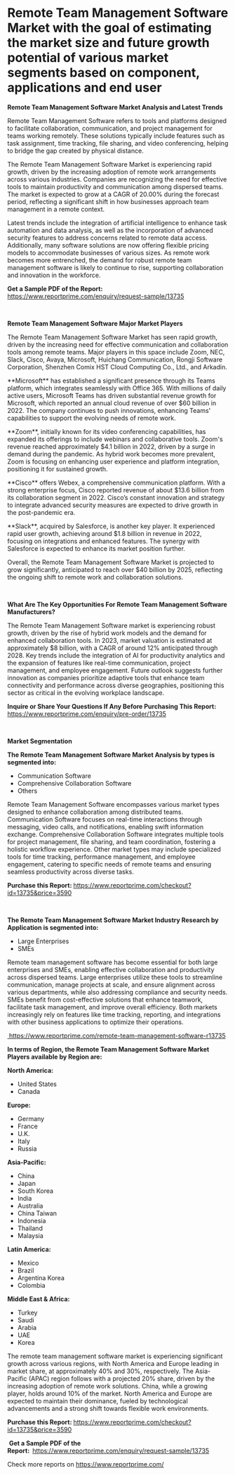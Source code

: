 <p><h1>Remote Team Management Software Market with the goal of estimating the market size and future growth potential of various market segments based on component, applications and end user</h1></p><p><strong>Remote Team Management Software Market Analysis and Latest Trends</strong></p>
<p><p>Remote Team Management Software refers to tools and platforms designed to facilitate collaboration, communication, and project management for teams working remotely. These solutions typically include features such as task assignment, time tracking, file sharing, and video conferencing, helping to bridge the gap created by physical distance.</p><p>The Remote Team Management Software Market is experiencing rapid growth, driven by the increasing adoption of remote work arrangements across various industries. Companies are recognizing the need for effective tools to maintain productivity and communication among dispersed teams. The market is expected to grow at a CAGR of 20.00% during the forecast period, reflecting a significant shift in how businesses approach team management in a remote context.</p><p>Latest trends include the integration of artificial intelligence to enhance task automation and data analysis, as well as the incorporation of advanced security features to address concerns related to remote data access. Additionally, many software solutions are now offering flexible pricing models to accommodate businesses of various sizes. As remote work becomes more entrenched, the demand for robust remote team management software is likely to continue to rise, supporting collaboration and innovation in the workforce.</p></p>
<p><strong>Get a Sample PDF of the Report:&nbsp;</strong> <a href="https://www.reportprime.com/enquiry/request-sample/13735?utm_campaign=3346&utm_medium=2&utm_source=Github&utm_content=ia&utm_term=20032025&utm_id=remote-team-management-software">https://www.reportprime.com/enquiry/request-sample/13735</a></p>
<p>&nbsp;</p>
<p><strong>Remote Team Management Software Major Market Players</strong></p>
<p><p>The Remote Team Management Software Market has seen rapid growth, driven by the increasing need for effective communication and collaboration tools among remote teams. Major players in this space include Zoom, NEC, Slack, Cisco, Avaya, Microsoft, Huichang Communication, Rongji Software Corporation, Shenzhen Comix HST Cloud Computing Co., Ltd., and Arkadin.</p><p>**Microsoft** has established a significant presence through its Teams platform, which integrates seamlessly with Office 365. With millions of daily active users, Microsoft Teams has driven substantial revenue growth for Microsoft, which reported an annual cloud revenue of over $60 billion in 2022. The company continues to push innovations, enhancing Teams' capabilities to support the evolving needs of remote work.</p><p>**Zoom**, initially known for its video conferencing capabilities, has expanded its offerings to include webinars and collaborative tools. Zoom's revenue reached approximately $4.1 billion in 2022, driven by a surge in demand during the pandemic. As hybrid work becomes more prevalent, Zoom is focusing on enhancing user experience and platform integration, positioning it for sustained growth.</p><p>**Cisco** offers Webex, a comprehensive communication platform. With a strong enterprise focus, Cisco reported revenue of about $13.6 billion from its collaboration segment in 2022. Cisco’s constant innovation and strategy to integrate advanced security measures are expected to drive growth in the post-pandemic era.</p><p>**Slack**, acquired by Salesforce, is another key player. It experienced rapid user growth, achieving around $1.8 billion in revenue in 2022, focusing on integrations and enhanced features. The synergy with Salesforce is expected to enhance its market position further.</p><p>Overall, the Remote Team Management Software Market is projected to grow significantly, anticipated to reach over $40 billion by 2025, reflecting the ongoing shift to remote work and collaboration solutions.</p></p>
<p>&nbsp;</p>
<p><strong>What Are The Key Opportunities For Remote Team Management Software Manufacturers?</strong></p>
<p><p>The Remote Team Management Software market is experiencing robust growth, driven by the rise of hybrid work models and the demand for enhanced collaboration tools. In 2023, market valuation is estimated at approximately $8 billion, with a CAGR of around 12% anticipated through 2028. Key trends include the integration of AI for productivity analytics and the expansion of features like real-time communication, project management, and employee engagement. Future outlook suggests further innovation as companies prioritize adaptive tools that enhance team connectivity and performance across diverse geographies, positioning this sector as critical in the evolving workplace landscape.</p></p>
<p><strong>Inquire or Share Your Questions If Any Before Purchasing This Report:</strong> <a href="https://www.reportprime.com/enquiry/pre-order/13735?utm_campaign=3346&utm_medium=2&utm_source=Github&utm_content=ia&utm_term=20032025&utm_id=remote-team-management-software">https://www.reportprime.com/enquiry/pre-order/13735</a></p>
<p>&nbsp;</p>
<p><strong>Market Segmentation</strong></p>
<p><strong>The Remote Team Management Software Market Analysis by types is segmented into:</strong></p>
<p><ul><li>Communication Software</li><li>Comprehensive Collaboration Software</li><li>Others</li></ul></p>
<p><p>Remote Team Management Software encompasses various market types designed to enhance collaboration among distributed teams. Communication Software focuses on real-time interactions through messaging, video calls, and notifications, enabling swift information exchange. Comprehensive Collaboration Software integrates multiple tools for project management, file sharing, and team coordination, fostering a holistic workflow experience. Other market types may include specialized tools for time tracking, performance management, and employee engagement, catering to specific needs of remote teams and ensuring seamless productivity across diverse tasks.</p></p>
<p><strong>Purchase this Report:&nbsp;</strong><a href="https://www.reportprime.com/checkout?id=13735&price=3590&utm_campaign=3346&utm_medium=2&utm_source=Github&utm_content=ia&utm_term=20032025&utm_id=remote-team-management-software">https://www.reportprime.com/checkout?id=13735&price=3590</a></p>
<p>&nbsp;</p>
<p><strong>The Remote Team Management Software Market Industry Research by Application is segmented into:</strong></p>
<p><ul><li>Large Enterprises</li><li>SMEs</li></ul></p>
<p><p>Remote team management software has become essential for both large enterprises and SMEs, enabling effective collaboration and productivity across dispersed teams. Large enterprises utilize these tools to streamline communication, manage projects at scale, and ensure alignment across various departments, while also addressing compliance and security needs. SMEs benefit from cost-effective solutions that enhance teamwork, facilitate task management, and improve overall efficiency. Both markets increasingly rely on features like time tracking, reporting, and integrations with other business applications to optimize their operations.</p></p>
<p><a href="https://www.reportprime.com/remote-team-management-software-r13735?utm_campaign=3346&utm_medium=2&utm_source=Github&utm_content=ia&utm_term=20032025&utm_id=remote-team-management-software">&nbsp;https://www.reportprime.com/remote-team-management-software-r13735</a></p>
<p><strong>In terms of Region, the Remote Team Management Software Market Players available by Region are:</strong></p>
<p>
    <p> <strong> North America: </strong>
        <ul>
            <li>United States</li>
            <li>Canada</li>
        </ul>
        </p> 
    <p> <strong> Europe: </strong>
        <ul>
            <li>Germany</li>
            <li>France</li>
            <li>U.K.</li>
            <li>Italy</li>
            <li>Russia</li>
        </ul>
        </p> 
    <p> <strong> Asia-Pacific: </strong>
        <ul>
            <li>China</li>
            <li>Japan</li>
            <li>South Korea</li>
            <li>India</li>
            <li>Australia</li>
            <li>China Taiwan</li>
            <li>Indonesia</li>
            <li>Thailand</li>
            <li>Malaysia</li>
        </ul>
        </p> 
    <p> <strong> Latin America: </strong>
        <ul>
            <li>Mexico</li>
            <li>Brazil</li>
            <li>Argentina Korea</li>
            <li>Colombia</li>
        </ul>
        </p> 
    <p> <strong> Middle East & Africa: </strong>
        <ul>
            <li>Turkey</li>
            <li>Saudi</li>
            <li>Arabia</li>
            <li>UAE</li>
            <li>Korea</li>
        </ul>
    </p>
    </p>
<p><p>The remote team management software market is experiencing significant growth across various regions, with North America and Europe leading in market share, at approximately 40% and 30%, respectively. The Asia-Pacific (APAC) region follows with a projected 20% share, driven by the increasing adoption of remote work solutions. China, while a growing player, holds around 10% of the market. North America and Europe are expected to maintain their dominance, fueled by technological advancements and a strong shift towards flexible work environments.</p></p>
<p><strong>Purchase this Report: </strong><a href="https://www.reportprime.com/checkout?id=13735&price=3590&utm_campaign=3346&utm_medium=2&utm_source=Github&utm_content=ia&utm_term=20032025&utm_id=remote-team-management-software">https://www.reportprime.com/checkout?id=13735&price=3590</a></p>
<p>&nbsp;<strong>Get a Sample PDF of the Report:&nbsp;&nbsp;</strong><a href="https://www.reportprime.com/enquiry/request-sample/13735?utm_campaign=3346&utm_medium=2&utm_source=Github&utm_content=ia&utm_term=20032025&utm_id=remote-team-management-software">https://www.reportprime.com/enquiry/request-sample/13735</a></p>
<p><strong></strong></p>
<p>Check more reports on <a href="https://www.reportprime.com/?utm_campaign=3346&utm_medium=2&utm_source=Github&utm_content=ia&utm_term=20032025&utm_id=remote-team-management-software">https://www.reportprime.com/</a></p>